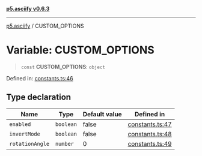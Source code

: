 [**p5.asciify v0.6.3**](../README.md)

***

[p5.asciify](../globals.md) / CUSTOM\_OPTIONS

# Variable: CUSTOM\_OPTIONS

> `const` **CUSTOM\_OPTIONS**: `object`

Defined in: [constants.ts:46](https://github.com/humanbydefinition/p5-asciify/blob/bcd07949fa384e1b98f5f7468c32a61b5e1abf5a/src/lib/constants.ts#L46)

## Type declaration

| Name | Type | Default value | Defined in |
| ------ | ------ | ------ | ------ |
| <a id="enabled"></a> `enabled` | `boolean` | false | [constants.ts:47](https://github.com/humanbydefinition/p5-asciify/blob/bcd07949fa384e1b98f5f7468c32a61b5e1abf5a/src/lib/constants.ts#L47) |
| <a id="invertmode"></a> `invertMode` | `boolean` | false | [constants.ts:48](https://github.com/humanbydefinition/p5-asciify/blob/bcd07949fa384e1b98f5f7468c32a61b5e1abf5a/src/lib/constants.ts#L48) |
| <a id="rotationangle"></a> `rotationAngle` | `number` | 0 | [constants.ts:49](https://github.com/humanbydefinition/p5-asciify/blob/bcd07949fa384e1b98f5f7468c32a61b5e1abf5a/src/lib/constants.ts#L49) |
